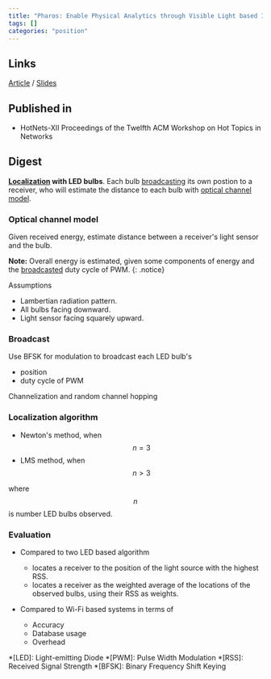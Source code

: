 ```yaml
---
title: "Pharos: Enable Physical Analytics through Visible Light based Indoor Localization (2013)"
tags: []
categories: "position"
---
```


## Links
[Article][article_link]
/
[Slides](https://pdfs.semanticscholar.org/6272/602dba3a4fc36c58a94a3bd9b3a6fd140100.pdf)

## Published in
- HotNets-XII Proceedings of the Twelfth ACM Workshop on Hot Topics in Networks

## Digest
**[Localization](#localization-algorithm) with LED bulbs**. Each bulb [broadcasting](#broadcast) its own postion to a receiver, who will estimate the distance to each bulb with [optical channel model](#optical-channel-model). 

### Optical channel model
Given received energy, estimate distance between a receiver's light sensor and the bulb.

**Note:** Overall energy is estimated, given some components of energy and the [broadcasted](#broadcast) duty cycle of PWM.
{: .notice}

Assumptions
- Lambertian radiation pattern.
- All bulbs facing downward.
- Light sensor facing squarely upward.

### Broadcast
Use BFSK for modulation to broadcast each LED bulb's
- position
- duty cycle of PWM

Channelization and random channel hopping

### Localization algorithm
- Newton's method, when $$n = 3$$
- LMS method, when $$n > 3$$

where $$n$$ is number LED bulbs observed.

### Evaluation

- Compared to two LED based algorithm 
   - locates a receiver to the position of the light source with the highest RSS.
   - locates a receiver as the weighted average of the locations of the observed bulbs, using their RSS as weights.

- Compared to Wi-Fi based systems in terms of
   - Accuracy
   - Database usage
   - Overhead

[article_link]: https://conferences.sigcomm.org/hotnets/2013/papers/hotnets-final100.pdf

*[LED]: Light-emitting Diode
*[PWM]: Pulse Width Modulation
*[RSS]: Received Signal Strength
*[BFSK]: Binary Frequency Shift Keying